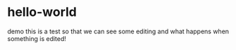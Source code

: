 # hello-world
demo
this is a test so that we can see some editing and what happens when something is edited! 

